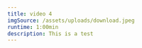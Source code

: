 ```yaml
---
title: video 4
imgSource: /assets/uploads/download.jpeg
runtime: 1:00min
description: This is a test
---
```

